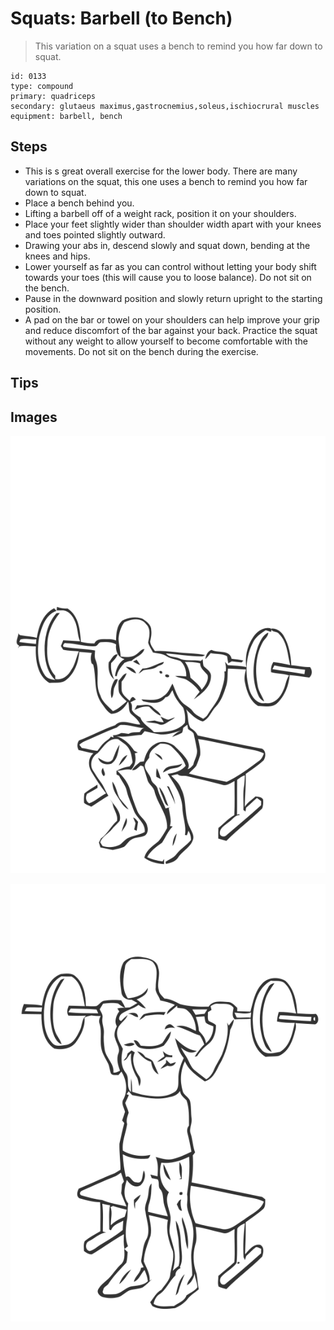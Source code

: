 # Squats: Barbell (to Bench)

> This variation on a squat uses a bench to remind you how far down to squat.

``` 
id: 0133 
type: compound 
primary: quadriceps 
secondary: glutaeus maximus,gastrocnemius,soleus,ischiocrural muscles 
equipment: barbell, bench 
``` 


## Steps


 - This is s great overall exercise for the lower body. There are many variations on the squat, this one uses a bench to remind you how far down to squat.
 - Place a bench behind you.
 - Lifting a barbell off of a weight rack, position it on your shoulders.
 - Place your feet slightly wider than shoulder width apart with your knees and toes pointed slightly outward.
 - Drawing your abs in, descend slowly and squat down, bending at the knees and hips.
 - Lower yourself as far as you can control without letting your body shift towards your toes (this will cause you to loose balance). Do not sit on the bench.
 - Pause in the downward position and slowly return upright to the starting position.
 - A pad on the bar or towel on your shoulders can help improve your grip and reduce discomfort of the bar against your back. Practice the squat without any weight to allow yourself to become comfortable with the movements. Do not sit on the bench during the exercise.

## Tips



## Images

![](./../svg/0133-relaxation.svg "")

![](./../svg/0133-tension.svg "")

